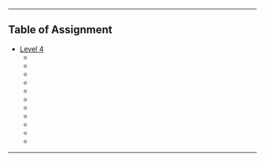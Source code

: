 ----
## Table of Assignment
- [Level 4](https://github.com/ComlanGiovanni/42-Exam-Rank-02/tree/main/Level%204)
	+ [](https://github.com/ComlanGiovanni/42-Exam-Rank-02/tree/main/Level%204)
	+ [](https://github.com/ComlanGiovanni/42-Exam-Rank-02/tree/main/Level%204)
	+ [](https://github.com/ComlanGiovanni/42-Exam-Rank-02/tree/main/Level%204)
	+ [](https://github.com/ComlanGiovanni/42-Exam-Rank-02/tree/main/Level%204)
	+ [](https://github.com/ComlanGiovanni/42-Exam-Rank-02/tree/main/Level%204)
	+ [](https://github.com/ComlanGiovanni/42-Exam-Rank-02/tree/main/Level%204)
	+ [](https://github.com/ComlanGiovanni/42-Exam-Rank-02/tree/main/Level%204)
	+ [](https://github.com/ComlanGiovanni/42-Exam-Rank-02/tree/main/Level%204)
	+ [](https://github.com/ComlanGiovanni/42-Exam-Rank-02/tree/main/Level%204)
	+ [](https://github.com/ComlanGiovanni/42-Exam-Rank-02/tree/main/Level%204)
	+ [](https://github.com/ComlanGiovanni/42-Exam-Rank-02/tree/main/Level%204)
----
